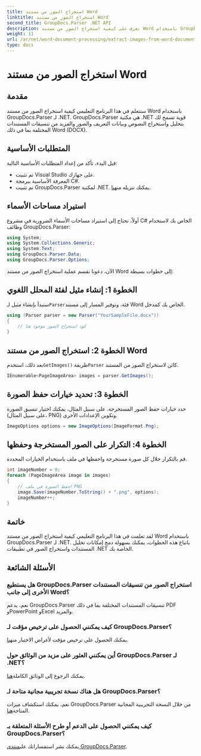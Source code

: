 ```yaml
---
title: استخراج الصور من مستند Word
linktitle: استخراج الصور من مستند Word
second_title: GroupDocs.Parser .NET API
description: تعرف على كيفية استخراج الصور من مستند Word باستخدام GroupDocs.Parser لـ .NET. يوفر هذا البرنامج التعليمي إرشادات خطوة بخطوة لدمج الصورة في .NET الخاص بك.
weight: 11
url: /ar/net/word-document-processing/extract-images-from-word-document/
type: docs
---
```

# استخراج الصور من مستند Word

## مقدمة
ستتعلم في هذا البرنامج التعليمي كيفية استخراج الصور من مستند Word باستخدام GroupDocs.Parser لـ .NET. GroupDocs.Parser هي مكتبة .NET قوية تسمح لك بتحليل واستخراج النصوص وبيانات التعريف والصور والمزيد من تنسيقات المستندات المختلفة بما في ذلك Word (DOCX).
## المتطلبات الأساسية
قبل البدء، تأكد من إعداد المتطلبات الأساسية التالية:
- تم تثبيت Visual Studio على جهازك.
- المعرفة الأساسية ببرمجة C#.
- تم تثبيت GroupDocs.Parser لمكتبة .NET. يمكنك تنزيله من[هنا](https://releases.groupdocs.com/parser/net/).
## استيراد مساحات الأسماء
أولاً، تحتاج إلى استيراد مساحات الأسماء الضرورية في مشروع C# الخاص بك لاستخدام وظائف GroupDocs.Parser:
```csharp
using System;
using System.Collections.Generic;
using System.Text;
using GroupDocs.Parser.Data;
using GroupDocs.Parser.Options;
```
الآن، دعونا نقسم عملية استخراج الصور من مستند Word إلى خطوات بسيطة:
## الخطوة 1: إنشاء مثيل لفئة المحلل اللغوي
 ستبدأ بإنشاء مثيل لـ`Parser`فئة، وتوفير المسار إلى مستند Word الخاص بك كمدخل.
```csharp
using (Parser parser = new Parser("YourSampleFile.docx"))
{
    // كود استخراج الصور موجود هنا
}
```
## الخطوة 2: استخراج الصور من مستند Word
 بعد ذلك، استخدم`GetImages()` طريقة`Parser` كائن لاستخراج الصور من المستند.
```csharp
IEnumerable<PageImageArea> images = parser.GetImages();
```
## الخطوة 3: تحديد خيارات حفظ الصورة
حدد خيارات حفظ الصور المستخرجة. على سبيل المثال، يمكنك اختيار تنسيق الصورة (على سبيل المثال، PNG) وتكوين الإعدادات الأخرى.
```csharp
ImageOptions options = new ImageOptions(ImageFormat.Png);
```
## الخطوة 4: التكرار على الصور المستخرجة وحفظها
قم بالتكرار خلال كل صورة مستخرجة واحفظها في ملف باستخدام الخيارات المحددة.
```csharp
int imageNumber = 0;
foreach (PageImageArea image in images)
{
    // احفظ الصورة في ملف PNG
    image.Save(imageNumber.ToString() + ".png", options);
    imageNumber++;
}
```
## خاتمة
لقد تعلمت في هذا البرنامج التعليمي كيفية استخراج الصور من مستند Word باستخدام GroupDocs.Parser لـ .NET. باتباع هذه الخطوات، يمكنك بسهولة دمج إمكانات تحليل المستندات واستخراج الصور في تطبيقات .NET الخاصة بك.

## الأسئلة الشائعة
### هل يستطيع GroupDocs.Parser استخراج الصور من تنسيقات المستندات الأخرى إلى جانب Word؟
نعم، يدعم GroupDocs.Parser تنسيقات المستندات المختلفة بما في ذلك PDF وPowerPoint وExcel والمزيد.
### كيف يمكنني الحصول على ترخيص مؤقت لـ GroupDocs.Parser؟
 يمكنك الحصول على ترخيص مؤقت لأغراض الاختبار من[هنا](https://purchase.groupdocs.com/temporary-license/).
### أين يمكنني العثور على مزيد من الوثائق حول GroupDocs.Parser لـ .NET؟
 يمكنك الرجوع إلى الوثائق الكاملة[هنا](https://tutorials.groupdocs.com/parser/net/).
### هل هناك نسخة تجريبية مجانية متاحة لـ GroupDocs.Parser؟
 نعم، يمكنك استكشاف ميزات GroupDocs.Parser من خلال النسخة التجريبية المجانية المتاحة[هنا](https://releases.groupdocs.com/).
### كيف يمكنني الحصول على الدعم أو طرح الأسئلة المتعلقة بـ GroupDocs.Parser؟
 يمكنك نشر استفساراتك على[منتدى GroupDocs.Parser](https://forum.groupdocs.com/c/parser/17).